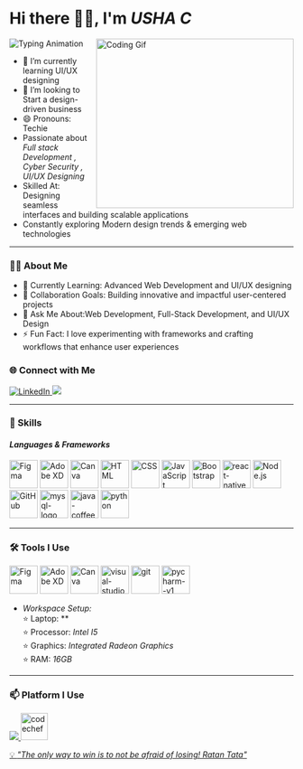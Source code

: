 # Hi there 👋🏻, I'm *USHA C*

![Typing
Animation](https://readme-typing-svg.demolab.com/?lines=Full+Stack+Developer;UI/UX+Designer;Entrepreneur;&font=Fira%20Code&center=true&width=440&height=45&color=00bcd4&vCenter=true&size=22)
<img align="right" src="https://i.pinimg.com/originals/47/f0/34/47f0342cec72b800463bf003eac1257e.gif" alt="Coding Gif" width="350" height="300" />


- 🌱 I’m currently learning UI/UX designing
- 👯 I’m looking to Start a design-driven business
- 😄 Pronouns: Techie
- Passionate about *Full stack Development , Cyber Security , UI/UX Designing*
- Skilled At: Designing seamless interfaces and building scalable applications
- Constantly exploring Modern design trends & emerging web technologies

---
### 👨‍💻 About Me
- 🌱 Currently Learning: Advanced Web Development and UI/UX designing
- 👯 Collaboration Goals: Building innovative and impactful user-centered projects
- 💬 Ask Me About:Web Development, Full-Stack Development, and UI/UX Design
- ⚡ Fun Fact: I love experimenting with frameworks and crafting workflows that enhance user experiences
### 🌐 Connect with Me
<p align="left">
  
<!-- LinkdIn -->
<a href="https://www.linkedin.com/in/ushac-187516292">
<img
src="https://img.shields.io/badge/LinkedIn-blue?style=for-the-badge&logo=linkedin&logoColor=white" alt="LinkedIn" />
</a>

  <!-- Gmail -->
<a href="harinichnadru019@gmail.com" target="Gmail">
<img
src="https://img.shields.io/badge/Gmail-D14836?style=for-the-badge&logo=gmail&logoColor=white" />
</a>

---

### 🚀  Skills
#### *Languages & Frameworks*
<p align="left">
<img width="50" height="50" src="https://img.icons8.com/color/48/figma--v1.png" alt="Figma" title="Figma" />
<img width="50" height="50" src="https://img.icons8.com/color/48/adobe-xd.png" alt="Adobe XD" title="Adobe XD" />
<img width="50" height="50" src="https://img.icons8.com/color/48/canva.png" alt="Canva" title="Canva" />
<img width="50" height="50" src="https://img.icons8.com/color/48/000000/html-5.png" alt="HTML" title="HTML" />
<img width="50" height="50" src="https://img.icons8.com/color/48/000000/css3.png" alt="CSS" title="CSS" />
<img width="50" height="50" src="https://img.icons8.com/color/48/000000/javascript.png" alt="JavaScript" title="JavaScript" />
<img width="50" height="50" src="https://img.icons8.com/color/48/000000/bootstrap.png" alt="Bootstrap" title="Bootstrap" />
<img width="50" height="50" src="https://img.icons8.com/color/48/react-native.png" alt="react-native"/>
<img width="50" height="50" src="https://img.icons8.com/color/48/000000/nodejs.png" alt="Node.js" title="Node.js" />
<img width="50" height="50" src="https://img.icons8.com/color/48/000000/github.png" alt="GitHub" title="GitHub" /> 
<img width="50" height="50" src="https://img.icons8.com/fluency/48/mysql-logo.png" alt="mysql-logo"/>
<img width="50" height="50" src="https://img.icons8.com/color/48/java-coffee-cup-logo--v1.png" alt="java-coffee-cup-logo--v1"/>
<img width="50" height="50" src="https://img.icons8.com/fluency/48/python.png" alt="python"/>
</p>

---

### 🛠 Tools I Use
<p align="left">
<img width="50" height="50" src="https://img.icons8.com/color/48/figma--v1.png" alt="Figma" title="Figma"/>
<img width="50" height="50" src="https://img.icons8.com/color/48/adobe-xd.png" alt="Adobe XD" title="Adobe XD"/>
<img width="50" height="50" src="https://img.icons8.com/color/48/canva.png" alt="Canva" title="Canva"/>
<img width="50" height="50" src="https://img.icons8.com/fluency/48/visual-studio-code-2019.png" alt="visual-studio-code-2019"/>
<img width="50" height="50" src="https://img.icons8.com/color/48/git.png" alt="git"/>
<img width="50" height="50" src="https://img.icons8.com/color/48/pycharm--v1.png" alt="pycharm--v1"/>

- *Workspace Setup:*<br>
   ⭐ Laptop: ** <br>
   ⭐ Processor: *Intel I5* <br>
   ⭐ Graphics: *Integrated Radeon Graphics* <br>
   ⭐ RAM: *16GB* <br>
   </p>
 
 ---
 
### 📫 Platform I Use
<p align="left">
  
<!-- LeetCode -->
<a href="https://leetcode.com/u/Umamageshwari/" target="LeetCode">
<img src="https://img.shields.io/badge/-LeetCode-FFA116?style=for-the-badge&logo=LeetCode&logoColor=black" />
</a>
 
  <!-- CodeChef -->
<a href="https://www.codechef.com/users/uma_1503" target="CodeChef">
<img width="48" height="48" src="https://img.icons8.com/color/48/codechef.png" alt="codechef"/>
</p>


💡 *"The only way to win is to not be afraid of losing!  Ratan Tata"*
